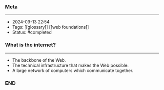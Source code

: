 ### Meta
- - -
- 2024-09-13 22:54
- Tags: [[glossary]] [[web foundations]]
- Status: #completed 

### What is the internet?
- - -
- The backbone of the Web.
- The technical infrastructure that makes the Web possible.
- A large network of computers which communicate together.

### END

